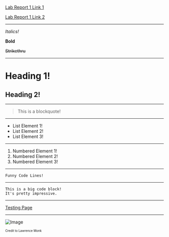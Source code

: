 [Lab Report 1 Link 1](lab-report-1-week-2.html)

[Lab Report 1 Link 2](https://lasteternity.github.io/cse15l-lab-reports/lab-report-1-week-2.html)

---

*Italics!*

**Bold**

~~Strikethru~~

---

# Heading 1!
## Heading 2!

---

> This is a blockquote!

---

* List Element 1!
* List Element 2!
* List Element 3!

---

1. Numbered Element 1!
2. Numbered Element 2!
3. Numbered Element 3!

---

`Funny Code Lines!`

---

```
This is a big code block!
It's pretty impressive.
```

---

[Testing Page](https://lasteternity.github.io/cse15l-lab-reports/testing.html)

---

![Image](https://cdn.pixabay.com/photo/2015/09/17/17/25/code-944499_960_720.jpg)  

<sub><sup>Credit to Lawrence Monk</sup></sub>

